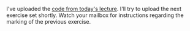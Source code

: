 I've uploaded the [code from today's lecture](code/BoolNatDemo.agda). I'll try to upload the next exercise set shortly. Watch your mailbox for instructions regarding the marking of the previous exercise. 
